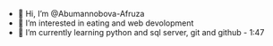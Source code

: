 - 👋 Hi, I’m @Abumannobova-Afruza
- 👀 I’m interested in eating and web devolopment
- 🌱 I’m currently learning python and sql server, git and github - 1:47
